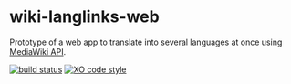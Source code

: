 # wiki-langlinks-web

Prototype of a web app to translate into several languages at once using [MediaWiki API](https://www.mediawiki.org/wiki/API:Main_page).

[![build status](https://img.shields.io/travis/iredchuk/wiki-langlinks-web/master.svg?style=flat-square)](https://travis-ci.org/iredchuk/wiki-langlinks-web)
[![XO code style](https://img.shields.io/badge/code_style-XO-5ed9c7.svg)](https://github.com/sindresorhus/xo)
